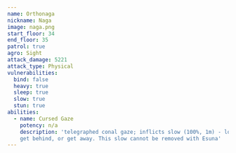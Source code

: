 ```yaml
---
name: Orthonaga
nickname: Naga
image: naga.png
start_floor: 34
end_floor: 35
patrol: true
agro: Sight
attack_damage: 5221
attack_type: Physical
vulnerabilities:
  bind: false
  heavy: true
  sleep: true
  slow: true
  stun: true
abilities:
  - name: Cursed Gaze
    potency: n/a
    description: 'telegraphed conal gaze; inflicts slow (100%, 1m) - look away,
    get behind, or get away. This slow cannot be removed with Esuna'
---
```

